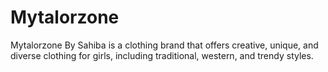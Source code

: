 # Mytalorzone
Mytalorzone By Sahiba is a clothing brand that offers creative, unique, and diverse clothing for girls, including traditional, western, and trendy styles.
